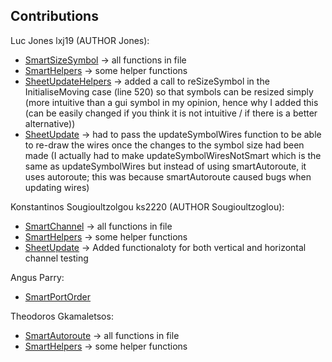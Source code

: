 ## Contributions

Luc Jones lxj19 (AUTHOR Jones): 
- [SmartSizeSymbol](src/Renderer/DrawBlock/SmartSizeSymbol.fs) -> all functions in file
- [SmartHelpers](src/Renderer/DrawBlock/SmartHelpers.fs) -> some helper functions
- [SheetUpdateHelpers](src/Renderer/DrawBlock/SheetUpdateHelpers.fs) -> added a call to reSizeSymbol in the InitialiseMoving case (line 520) so that symbols can be resized simply (more intuitive than a gui symbol in my opinion, hence why I added this (can be easily changed if you think it is not intuitive / if there is a better alternative))
- [SheetUpdate](src/Renderer/DrawBlock/SheetUpdate.fs) -> had to pass the updateSymbolWires function to be able to re-draw the wires once the changes to the symbol size had been made (I actually had to make updateSymbolWiresNotSmart which is the same as updateSymbolWires but instead of using smartAutoroute, it uses autoroute; this was because smartAutoroute caused bugs when updating wires)

Konstantinos Sougioultzolgou ks2220 (AUTHOR Sougioultzoglou): 
- [SmartChannel](src/Renderer/DrawBlock/SmartChannel.fs) -> all functions in file
- [SmartHelpers](src/Renderer/DrawBlock/SmartHelpers.fs) -> some helper functions
- [SheetUpdate](src/Renderer/DrawBlock/SheetUpdate.fs) -> Added functionaloty for both vertical and horizontal channel testing 

Angus Parry:
- [SmartPortOrder](src/Renderer/DrawBlock/SmartPortOrder.fs)

Theodoros Gkamaletsos:
- [SmartAutoroute](src/Renderer/DrawBlock/SmartWire.fs) -> all functions in file
- [SmartHelpers](src/Renderer/DrawBlock/SmartHelpers.fs) -> some helper functions
